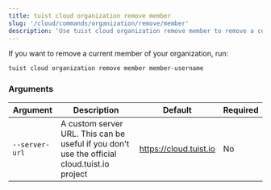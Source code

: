 ```yaml
---
title: tuist cloud organization remove member
slug: '/cloud/commands/organization/remove/member'
description: 'Use tuist cloud organization remove member to remove a current member of your organization.'
---
```


If you want to remove a current member of your organization, run:
```sh
tuist cloud organization remove member member-username
```


### Arguments

| Argument | Description | Default | Required |
| -------- | ----------- | ------- | -------- |
| `--server-url` | A custom server URL. This can be useful if you don't use the official cloud.tuist.io project | https://cloud.tuist.io  | No |